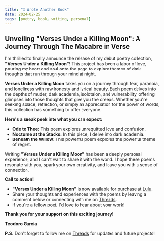 ```yaml
---
title: "I Wrote Another Book"
date: 2024-02-25
tags: [poetry, book, writing, personal]
---
```



## Unveiling "**Verses Under a Killing Moon**": A Journey Through The Macabre in Verse

I'm thrilled to finally announce the release of my debut poetry collection, **"Verses Under a Killing Moon"**! This project has been a labor of love, pouring my heart and soul onto the page to explore themes of dark thoughts that run through your mind at night.

**Verses Under a Killing Moon** takes you on a journey through fear, paranoia, and loneliness with raw honesty and lyrical beauty. Each poem delves into the depths of muder, dark academia, isolotaion, and vulnerability, offering glimpses into those thoughts that give you the creeps. Whether you're seeking solace, reflection, or simply an appreciation for the power of words, this collection has something to offer everyone.

**Here's a sneak peek into what you can expect:**

* **Ode to Thee:** This poem explores unrequitted love and confusion.
* **Nocturne at the Stacks:** In this piece, I delve into dark academia.
* **Beneath the Willow:** This powerful poem explores the powerful theme of regret.

Writing **"Verses Under a Killing Moon"** has been a deeply personal experience, and I can't wait to share it with the world. I hope these poems resonate with you, spark your own creativity, and leave you with a sense of connection.

**Call to action!**

* **"Verses Under a Killing Moon"** is now available for purchase at [Lulu](https://www.lulu.com/shop/teodoro-garcia/verses-under-a-killing-moon/ebook/product-nvqw58e.html?page=1&pageSize=4).
* Share your thoughts and experiences with the poems by leaving a comment below or connecting with me on [Threads](https://www.threads.net/@teddy.dev).
* If you're a fellow poet, I'd love to hear about your work!

**Thank you for your support on this exciting journey!**

**Teodoro Garcia**

**P.S.** Don't forget to follow me on [Threads](https://www.threads.net/@teddy.dev) for updates and future projects!
